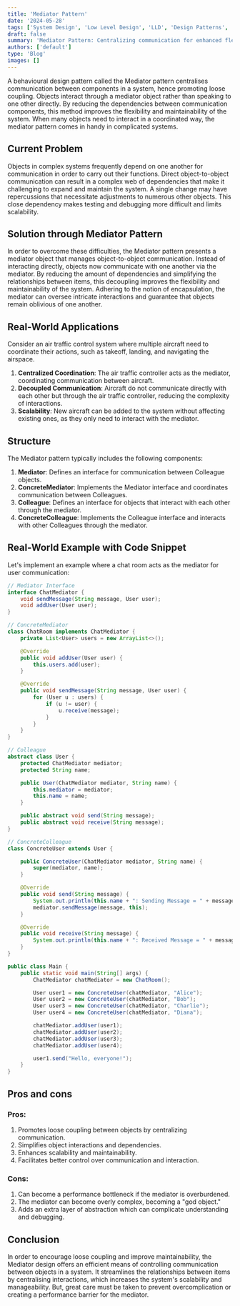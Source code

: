 ```yaml
---
title: 'Mediator Pattern'
date: '2024-05-28'
tags: ['System Design', 'Low Level Design', 'LLD', 'Design Patterns', 'Behavioral Design Pattern']
draft: false
summary: 'Mediator Pattern: Centralizing communication for enhanced flexibility and decoupling in complex systems.'
authors: ['default']
type: 'Blog'
images: []
---
```


A behavioural design pattern called the Mediator pattern centralises communication between components in a system, hence promoting loose coupling. Objects interact through a mediator object rather than speaking to one other directly. By reducing the dependencies between communication components, this method improves the flexibility and maintainability of the system. When many objects need to interact in a coordinated way, the mediator pattern comes in handy in complicated systems.

## Current Problem

Objects in complex systems frequently depend on one another for communication in order to carry out their functions. Direct object-to-object communication can result in a complex web of dependencies that make it challenging to expand and maintain the system. A single change may have repercussions that necessitate adjustments to numerous other objects. This close dependency makes testing and debugging more difficult and limits scalability.

## Solution through Mediator Pattern

In order to overcome these difficulties, the Mediator pattern presents a mediator object that manages object-to-object communication. Instead of interacting directly, objects now communicate with one another via the mediator. By reducing the amount of dependencies and simplifying the relationships between items, this decoupling improves the flexibility and maintainability of the system. Adhering to the notion of encapsulation, the mediator can oversee intricate interactions and guarantee that objects remain oblivious of one another.

## Real-World Applications

Consider an air traffic control system where multiple aircraft need to coordinate their actions, such as takeoff, landing, and navigating the airspace.

1. **Centralized Coordination**: The air traffic controller acts as the mediator, coordinating communication between aircraft.
2. **Decoupled Communication**: Aircraft do not communicate directly with each other but through the air traffic controller, reducing the complexity of interactions.
3. **Scalability**: New aircraft can be added to the system without affecting existing ones, as they only need to interact with the mediator.

## Structure

The Mediator pattern typically includes the following components:

1. **Mediator**: Defines an interface for communication between Colleague objects.
2. **ConcreteMediator**: Implements the Mediator interface and coordinates communication between Colleagues.
3. **Colleague**: Defines an interface for objects that interact with each other through the mediator.
4. **ConcreteColleague**: Implements the Colleague interface and interacts with other Colleagues through the mediator.

## Real-World Example with Code Snippet

Let's implement an example where a chat room acts as the mediator for user communication:

```Java
// Mediator Interface
interface ChatMediator {
    void sendMessage(String message, User user);
    void addUser(User user);
}

// ConcreteMediator
class ChatRoom implements ChatMediator {
    private List<User> users = new ArrayList<>();

    @Override
    public void addUser(User user) {
        this.users.add(user);
    }

    @Override
    public void sendMessage(String message, User user) {
        for (User u : users) {
            if (u != user) {
                u.receive(message);
            }
        }
    }
}

// Colleague
abstract class User {
    protected ChatMediator mediator;
    protected String name;

    public User(ChatMediator mediator, String name) {
        this.mediator = mediator;
        this.name = name;
    }

    public abstract void send(String message);
    public abstract void receive(String message);
}

// ConcreteColleague
class ConcreteUser extends User {

    public ConcreteUser(ChatMediator mediator, String name) {
        super(mediator, name);
    }

    @Override
    public void send(String message) {
        System.out.println(this.name + ": Sending Message = " + message);
        mediator.sendMessage(message, this);
    }

    @Override
    public void receive(String message) {
        System.out.println(this.name + ": Received Message = " + message);
    }
}
```

```Java
public class Main {
    public static void main(String[] args) {
        ChatMediator chatMediator = new ChatRoom();

        User user1 = new ConcreteUser(chatMediator, "Alice");
        User user2 = new ConcreteUser(chatMediator, "Bob");
        User user3 = new ConcreteUser(chatMediator, "Charlie");
        User user4 = new ConcreteUser(chatMediator, "Diana");

        chatMediator.addUser(user1);
        chatMediator.addUser(user2);
        chatMediator.addUser(user3);
        chatMediator.addUser(user4);

        user1.send("Hello, everyone!");
    }
}
```

## Pros and cons

### Pros:

1. Promotes loose coupling between objects by centralizing communication.
2. Simplifies object interactions and dependencies.
3. Enhances scalability and maintainability.
4. Facilitates better control over communication and interaction.

### Cons:

1. Can become a performance bottleneck if the mediator is overburdened.
2. The mediator can become overly complex, becoming a "god object."
3. Adds an extra layer of abstraction which can complicate understanding and debugging.

## Conclusion

In order to encourage loose coupling and improve maintainability, the Mediator design offers an efficient means of controlling communication between objects in a system. It streamlines the relationships between items by centralising interactions, which increases the system's scalability and manageability. But, great care must be taken to prevent overcomplication or creating a performance barrier for the mediator.
